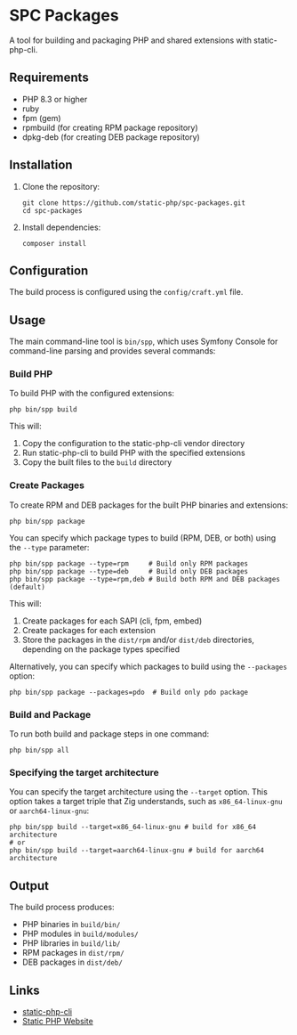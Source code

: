 # SPC Packages

A tool for building and packaging PHP and shared extensions with static-php-cli.

## Requirements

- PHP 8.3 or higher
- ruby
- fpm (gem)
- rpmbuild (for creating RPM package repository)
- dpkg-deb (for creating DEB package repository)

## Installation

1. Clone the repository:
   ```
   git clone https://github.com/static-php/spc-packages.git
   cd spc-packages
   ```

2. Install dependencies:
   ```
   composer install
   ```

## Configuration

The build process is configured using the `config/craft.yml` file.

## Usage

The main command-line tool is `bin/spp`, which uses Symfony Console for command-line parsing and provides several commands:

### Build PHP

To build PHP with the configured extensions:

```
php bin/spp build
```

This will:
1. Copy the configuration to the static-php-cli vendor directory
2. Run static-php-cli to build PHP with the specified extensions
3. Copy the built files to the `build` directory

### Create Packages

To create RPM and DEB packages for the built PHP binaries and extensions:

```
php bin/spp package
```

You can specify which package types to build (RPM, DEB, or both) using the `--type` parameter:

```
php bin/spp package --type=rpm     # Build only RPM packages
php bin/spp package --type=deb     # Build only DEB packages
php bin/spp package --type=rpm,deb # Build both RPM and DEB packages (default)
```

This will:
1. Create packages for each SAPI (cli, fpm, embed)
2. Create packages for each extension
3. Store the packages in the `dist/rpm` and/or `dist/deb` directories, depending on the package types specified

Alternatively, you can specify which packages to build using the `--packages` option:

```
php bin/spp package --packages=pdo  # Build only pdo package
```

<!-- Repository command is not implemented yet -->

### Build and Package

To run both build and package steps in one command:

```
php bin/spp all
```

### Specifying the target architecture

You can specify the target architecture using the `--target` option. This option takes a target triple that Zig understands, such as `x86_64-linux-gnu` or `aarch64-linux-gnu`:

```
php bin/spp build --target=x86_64-linux-gnu # build for x86_64 architecture
# or
php bin/spp build --target=aarch64-linux-gnu # build for aarch64 architecture
```

## Output

The build process produces:

- PHP binaries in `build/bin/`
- PHP modules in `build/modules/`
- PHP libraries in `build/lib/`
- RPM packages in `dist/rpm/`
- DEB packages in `dist/deb/`

## Links

- [static-php-cli](https://github.com/crazywhalecc/static-php-cli)
- [Static PHP Website](https://static-php.dev)
